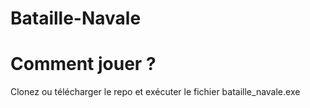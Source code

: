 # Bataille-Navale

# Comment jouer ? 
  Clonez ou télécharger le repo et exécuter le fichier bataille_navale.exe
